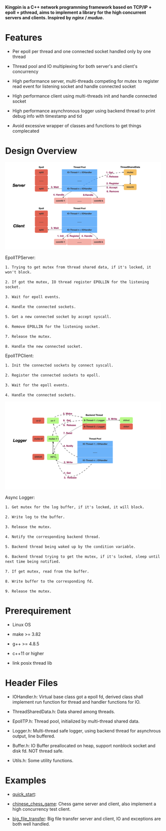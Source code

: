 **Kingpin is a C++ network programming framework based on TCP/IP + epoll + pthread, aims to implement a library for the high concurrent servers and clients. Inspired by *nginx* / *muduo*.**

# Features

* Per epoll per thread and one connected socket handled only by one thread

* Thread pool and IO multiplexing for both server's and client's concurrency

* High performance server, multi-threads competing for mutex to register read event for listening socket and handle connected socket

* High performance client using multi-threads init and handle connected socket

* High performance asynchronous logger using backend thread to print debug info with timestamp and tid

* Avoid excessive wrapper of classes and functions to get things complecated

# Design Overview

![image](https://github.com/GeniusDai/kingpin/raw/dev/pictures/kingpin.001.png)

EpollTPServer:

    1. Trying to get mutex from thread shared data, if it's locked, it won't block.

    2. If got the mutex, IO thread register EPOLLIN for the listening socket.

    3. Wait for epoll events.

    4. Handle the connected sockets.

    5. Get a new connected socket by accept syscall.

    6. Remove EPOLLIN for the listening socket.

    7. Release the mutex.

    8. Handle the new connected socket.

EpollTPClient:

    1. Init the connected sockets by connect syscall.

    2. Register the connected sockets to epoll.

    3. Wait for the epoll events.

    4. Handle the connected sockets.

![image](https://github.com/GeniusDai/kingpin/raw/dev/pictures/kingpin.002.png)

Async Logger:

    1. Get mutex for the log buffer, if it's locked, it will block.

    2. Write log to the buffer.

    3. Release the mutex.

    4. Notify the corresponding backend thread.

    5. Backend thread being waked up by the condition variable.

    6. Backend thread trying to get the mutex, if it's locked, sleep until next time being notified.

    7. If get mutex, read from the buffer.

    8. Write buffer to the corresponding fd.

    9. Release the mutex.

# Prerequirement

* Linux OS

* make >= 3.82

* g++ >= 4.8.5

* c++11 or higher

* link posix thread lib

# Header Files

* IOHandler.h: Virtual base class got a epoll fd, derived class shall implement run function for thread and handler functions for IO.

* ThreadSharedData.h: Data shared among threads.

* EpollTP.h: Thread pool, initialized by multi-thread shared data.

* Logger.h: Multi-thread safe logger, using backend thread for asynchrous output, line buffered.

* Buffer.h: IO Buffer preallocated on heap, support nonblock socket and disk fd. NOT thread safe.

* Utils.h: Some utility functions.

# Examples

* [quick_start](https://github.com/GeniusDai/kingpin/tree/dev/examples/quick_start):

* [chinese_chess_game](https://github.com/GeniusDai/kingpin/tree/dev/examples/chinese_chess_game): Chess game server and client, also implement a high concurrency test client.

* [big_file_transfer](https://github.com/GeniusDai/kingpin/tree/dev/examples/big_file_transfer): Big file transfer server and client, IO and exceptions are both well handled.
